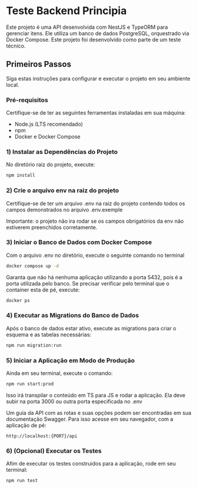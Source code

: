# Teste Backend Principia

Este projeto é uma API desenvolvida com NestJS e TypeORM para gerenciar itens. Ele utiliza um banco de dados PostgreSQL, orquestrado via Docker Compose. Este projeto foi desenvolvido como parte de um teste técnico.

##  Primeiros Passos

Siga estas instruções para configurar e executar o projeto em seu ambiente local.

### Pré-requisitos

Certifique-se de ter as seguintes ferramentas instaladas em sua máquina:
- Node.js (LTS recomendado)
- npm 
- Docker e Docker Compose

### 1) Instalar as Dependências do Projeto

No diretório raiz do projeto, execute:

```bash
npm install
```
### 2) Crie o arquivo env na raiz do projeto

Certifique-se de ter um arquivo .env na raiz do projeto contendo todos os campos demonstrados no arquivo .env.exemple 

Importante: o projeto não ira rodar se os campos obrigatórios da env não estiverem preenchidos corretamente.

### 3) Iniciar o Banco de Dados com Docker Compose
Com o arquivo .env no diretório, execute o seguinte comando no terminal 
```bash
docker compose up -d
```
Garanta que não há nenhuma aplicação utilizando a porta 5432, pois é a porta utilizada pelo banco.
Se precisar verificar pelo terminal que o container esta de pé, execute:
```bash
docker ps
```

### 4) Executar as Migrations do Banco de Dados
Após o banco de dados estar ativo, execute as migrations para criar o esquema e as tabelas necessárias:

```bash
npm run migration:run
```
### 5) Iniciar a Aplicação em Modo de Produção

Ainda em seu terminal, execute o comando:
```bash
npm run start:prod
```

Isso irá transpilar o conteúdo em TS para JS e rodar a aplicação. Ela deve subir na porta 3000 ou outra porta especificada no .env

Um guia da API com as rotas e suas opções podem ser encontradas em sua documentação Swagger. Para isso acesse em seu navegador, com a aplicação de pé:

```
http://localhost:{PORT}/api
```


### 6) (Opcional) Executar os Testes

Afim de executar os testes construidos para a aplicação, rode em seu terminal:

```bash
npm run test
```

